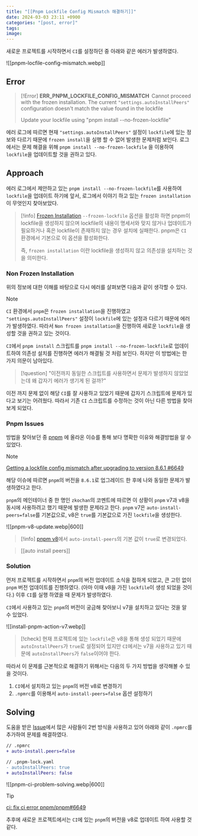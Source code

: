 ```yaml
---
title: "[[Pnpm Lockfile Config Mismatch 해결하기]]"
date: 2024-03-03 23:11 +0900
categories: "[post, error]"
tags: 
image:
---
```

새로운 프로젝트를 시작하면서 `CI`를 설정하던 중 아래와 같은 에러가 발생하였다.

![[pnpm-locfile-config-mismatch.webp]]

## Error

> [!Error]
> **ERR_PNPM_LOCKFILE_CONFIG_MISMATCH**  
> Cannot proceed with the frozen installation. The current `"settings.autoInstallPeers"` configuration doesn't match the value found in the lockfile
> 
> Update your lockfile using "pnpm install --no-frozen-lockfile"

에러 로그에 따르면 현재 `"settings.autoInstallPeers"` 설정이 `lockfile`에 있는 정보와 다르기 때문에 `frozen install`을 실행 할 수 없어 발생한 문제처럼 보인다. 로그에서는 문제 해결을 위해 `pnpm install --no-frozen-lockfile` 을 이용하여 `lockfile`을 업데이트할 것을 권하고 있다.

## Approach
에러 로그에서 제안하고 있는 `pnpm install --no-frozen-lockfile`를 사용하여 `lockfile`을 업데이트 하기에 앞서, 로그에서 이야기 하고 있는 `frozen installation`이 무엇인지 찾아보았다. 

> [!info] [Frozen Installation](https://pnpm.io/next/cli/install#--frozen-lockfile)
> `--frozen-lockfile` 옵션을 활성화 하면 pnpm이 lockfile을 생성하지 않으며 lockfile의 내용이 명세서와 맞지 않거나 업데이트가 필요하거나 혹은 lockfile이 존재하지 않는 경우 설치에 실패한다. pnpm은 `CI` 환경에서 기본으로 이 옵션을 활성화한다.
> 
> 즉, `frozen installation` 이란 lockfile을 생성하지 않고 의존성을 설치하는 것을 의미한다.

### Non Frozen Installation
위의 정보에 대한 이해를 바탕으로 다시 에러를 살펴보면 다음과 같이 생각할 수 있다.

> [!note]
> `CI` 환경에서 `pnpm`은 `frozen installation`을 진행하였고 `"settings.autoInstallPeers"` 설정이 `lockfile`에 있는 설정과 다르기 때문에 에러가 발생하였다. 따라서 `Non frozen installation`을 진행하여 새로운 `lockfile`을 생성할 것을 권하고 있는 것이다.

`CI`에서 `pnpm install` 스크립트를 `pnpm install --no-frozen-lockfile`로 업데이트하여 의존성 설치를 진행하면 에러가 해결될 것 처럼 보인다. 하지만 이 방법에는 한 가지 의문이 남아있다. 

> [!question]
"이전까지 동일한 스크립트를 사용하면서 문제가 발생하지 않았었는데 왜 갑자기 에러가 생기게 된 걸까?"

이전 까지 문제 없이 해당 `CI`를 잘 사용하고 있었기 때문에 갑자기 스크립트에 문제가 있다고 보기는 어려웠다. 따라서 기존 `CI` 스크립트를 수정하는 것이 아닌 다른 방법을 찾아보게 되었다.

### Pnpm Issues
방법을 찾아보던 중 [pnpm](https://github.com/pnpm/pnpm/issues) 에 올라온 이슈를 통해 보다 명확한 이유와 해결방법을 알 수 있었다.

> [!note]
> [Getting a lockfile config mismatch after upgrading to version 8.6.1 #6649](https://github.com/pnpm/pnpm/issues/6649)

해당 이슈에 따르면 `pnpm`의 버전을 `8.6.1`로 업그레이드 한 후에 나와 동일한 문제가 발생하였다고 한다. 

`pnpm`의 메인테이너 중 한 명인 `zkochan`의 코멘트에 따르면 이 상황이 `pnpm` v7과 v8을 동시에 사용하려고 했기 때문에 발생한 문제라고 한다. `pnpm` v7은 `auto-install-peers=false`를 기본값으로,  v8은 `true`를 기본값으로 가진 `lockfile`을 생성한다.

![[pnpm-v8-update.webp|600]]

> [!info]
> [pnpm v8](https://github.com/orgs/pnpm/discussions/4967)에서 `auto-install-peers`의 기본 값이 `true`로 변경되었다.

> [[auto install peers]]
### Solution
먼저 프로젝트를 시작하면서 `pnpm`의 버전 업데이트 소식을 접하게 되었고, 큰 고민 없이 `pnpm` 버전 업데이트를 진행하였다. (아마 이때 v8을 가진 `lockfile`이 생성 되었을 것이다.) 이후 `CI`를 실행 하였을 때 문제가 발생하였다. 

`CI`에서 사용하고 있는 `pnpm`의 버전이 궁금해 찾아보니 v7을 설치하고 있다는 것을 알 수 있었다. 

![[install-pnpm-action-v7.webp]]

> [!check]
> 현재 프로젝트에 있는 `lockfile`은 v8을 통해 생성 되었기 때문에 `autoInstallPeers`가 `true`로 설정되어 있지만 `CI`에서는 v7을 사용하고 있기 때문에 `autoInstallPeers`가 `false`이어야 한다. 

따라서 이 문제를 근본적으로 해결하기 위해서는 다음의 두 가지 방법을 생각해볼 수 있을 것이다.

1. `CI`에서 설치하고 있는 `pnpm`의 버전 v8로 변경하기
2. `.npmrc`를 이용해서 `auto-install-peers=false` 옵션 설정하기
## Solving
도움을 받은 [Issue](https://github.com/pnpm/pnpm/issues/6649)에서 많은 사람들이 2번 방식을 사용하고 있어 아래와 같이 `.npmrc`를 추가하여 문제를 해결하였다. 

```diff
// .npmrc
+ auto-install.peers=false
```

```diff
// .pnpm-lock.yaml
- autoInstallPeers: true
+ autoInstallPeers: false
```

![[pnpm-ci-problem-solving.webp|600]]

> [!tip]
> [ci: fix ci error pnpm/pnpm#6649](https://github.com/L2HYUNN/frontend-info/pull/1/commits/04b23ba3c59a7fb6727938cca33d8dbb129621d7)

추후에 새로운 프로젝트에서는 `CI`에 있는 `pnpm`의 버전을 v8로 업데이트 하여 사용할 것 같다.










